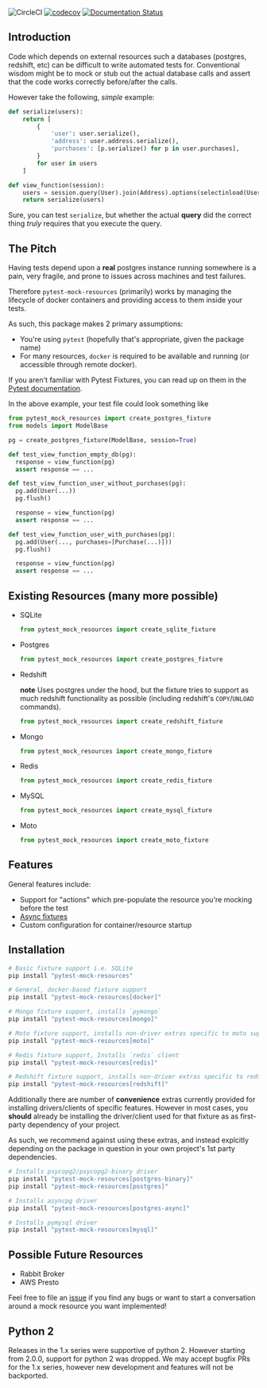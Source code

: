 ![CircleCI](https://img.shields.io/circleci/build/gh/schireson/pytest-mock-resources/master)
[![codecov](https://codecov.io/gh/schireson/pytest-mock-resources/branch/master/graph/badge.svg)](https://codecov.io/gh/schireson/pytest-mock-resources)
[![Documentation
Status](https://readthedocs.org/projects/pytest-mock-resources/badge/?version=latest)](https://pytest-mock-resources.readthedocs.io/en/latest/?badge=latest)

## Introduction

Code which depends on external resources such a databases (postgres, redshift, etc) can be difficult
to write automated tests for. Conventional wisdom might be to mock or stub out the actual database
calls and assert that the code works correctly before/after the calls.

However take the following, _simple_ example:

```python
def serialize(users):
    return [
        {
            'user': user.serialize(),
            'address': user.address.serialize(),
            'purchases': [p.serialize() for p in user.purchases],
        }
        for user in users
    ]

def view_function(session):
    users = session.query(User).join(Address).options(selectinload(User.purchases)).all()
    return serialize(users)
```

Sure, you can test `serialize`, but whether the actual **query** did the correct thing _truly_
requires that you execute the query.

## The Pitch

Having tests depend upon a **real** postgres instance running somewhere is a pain, very fragile, and
prone to issues across machines and test failures.

Therefore `pytest-mock-resources` (primarily) works by managing the lifecycle of docker containers
and providing access to them inside your tests.

As such, this package makes 2 primary assumptions:

- You're using `pytest` (hopefully that's appropriate, given the package name)
- For many resources, `docker` is required to be available and running (or accessible through remote
  docker).

If you aren't familiar with Pytest Fixtures, you can read up on them in the [Pytest
documentation](https://docs.pytest.org/en/latest/fixture.html).

In the above example, your test file could look something like

```python
from pytest_mock_resources import create_postgres_fixture
from models import ModelBase

pg = create_postgres_fixture(ModelBase, session=True)

def test_view_function_empty_db(pg):
  response = view_function(pg)
  assert response == ...

def test_view_function_user_without_purchases(pg):
  pg.add(User(...))
  pg.flush()

  response = view_function(pg)
  assert response == ...

def test_view_function_user_with_purchases(pg):
  pg.add(User(..., purchases=[Purchase(...)]))
  pg.flush()

  response = view_function(pg)
  assert response == ...
```

## Existing Resources (many more possible)

- SQLite

  ```python
  from pytest_mock_resources import create_sqlite_fixture
  ```

- Postgres

  ```python
  from pytest_mock_resources import create_postgres_fixture
  ```

- Redshift

  **note** Uses postgres under the hood, but the fixture tries to support as much redshift
  functionality as possible (including redshift's `COPY`/`UNLOAD` commands).

  ```python
  from pytest_mock_resources import create_redshift_fixture
  ```

- Mongo

  ```python
  from pytest_mock_resources import create_mongo_fixture
  ```

- Redis

  ```python
  from pytest_mock_resources import create_redis_fixture
  ```

- MySQL

  ```python
  from pytest_mock_resources import create_mysql_fixture
  ```

- Moto

  ```python
  from pytest_mock_resources import create_moto_fixture
  ```

## Features

General features include:

- Support for "actions" which pre-populate the resource you're mocking before the test
- [Async fixtures](https://pytest-mock-resources.readthedocs.io/en/latest/async.html)
- Custom configuration for container/resource startup

## Installation

```bash
# Basic fixture support i.e. SQLite
pip install "pytest-mock-resources"

# General, docker-based fixture support
pip install "pytest-mock-resources[docker]"

# Mongo fixture support, installs `pymongo`
pip install "pytest-mock-resources[mongo]"

# Moto fixture support, installs non-driver extras specific to moto support
pip install "pytest-mock-resources[moto]"

# Redis fixture support, Installs `redis` client
pip install "pytest-mock-resources[redis]"

# Redshift fixture support, installs non-driver extras specific to redshift support
pip install "pytest-mock-resources[redshift]"
```

Additionally there are number of **convenience** extras currently provided
for installing drivers/clients of specific features. However in most cases,
you **should** already be installing the driver/client used for that fixture
as as first-party dependency of your project.

As such, we recommend against using these extras, and instead explcitly depending
on the package in question in your own project's 1st party dependencies.

```bash
# Installs psycopg2/psycopg2-binary driver
pip install "pytest-mock-resources[postgres-binary]"
pip install "pytest-mock-resources[postgres]"

# Installs asyncpg driver
pip install "pytest-mock-resources[postgres-async]"

# Installs pymysql driver
pip install "pytest-mock-resources[mysql]"
```

## Possible Future Resources

- Rabbit Broker
- AWS Presto

Feel free to file an [issue](https://github.com/schireson/pytest-mock-resources/issues) if you find
any bugs or want to start a conversation around a mock resource you want implemented!

## Python 2

Releases in the 1.x series were supportive of python 2. However starting from 2.0.0, support for
python 2 was dropped. We may accept bugfix PRs for the 1.x series, however new development and
features will not be backported.

